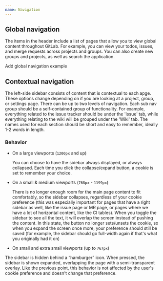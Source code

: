 ```yaml
---
name: Navigation
---
```


## Global navigation

The items in the header include a list of pages that allow you to view global content throughout GitLab. For example, you can view your todos, issues, and merge requests across projects and groups. You can also create new groups and projects, as well as search the application.

Add global navigation example

## Contextual navigation

The left-side sidebar consists of content that is contextual to each apge. These options change depending on if you are looking at a project, group, or settings page. There can be up to two levels of navigation. Each sub nav group should be a self-contained group of functionality. For example, everything related to the issue tracker should be under the 'Issue' tab, while everything relating to the wiki will be grouped under the 'Wiki' tab. The names used for each section should be short and easy to remember, ideally 1-2 words in length.

### Behavior 

- On a large viewports (`1200px` and up)

    You can choose to have the sidebar always displayed, or always collapsed. Each time you click the collapse/expand button, a cookie is set to remember your choice.

- On a small & medium viewports (`768px` - `1199px`)

    There is no longer enough room for the main page content to fit comfortably, so the sidebar collapses, regardless of your cookie preference (this was especially important for pages that have a right sidebar as well, like the issue page or MR page, or pages where we have a lot of horizontal content, like the CI tables). When you toggle the sidebar to see all the text, it will overlap the screen instead of pushing the content. In this state, the button no longer sets/unsets the cookie, so when you expand the screen once more, your preference should still be saved (for example, the sidebar should go full-width again if that's what you originally had it on)

- On small and extra small viewports (up to `767px`)

The sidebar is hidden behind a “hamburger” icon. When pressed, the sidebar is shown expanded, overlapping the page with a semi-transparent overlay. Like the previous point, this behavior is not affected by the user's cookie preference and doesn't change that preference.